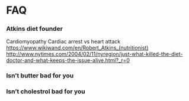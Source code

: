# FAQ

### Atkins diet founder
Cardiomyopathy
Cardiac arrest vs heart attack
https://www.wikiwand.com/en/Robert_Atkins_(nutritionist) 
http://www.nytimes.com/2004/02/11/nyregion/just-what-killed-the-diet-doctor-and-what-keeps-the-issue-alive.html?_r=0

### Isn’t butter bad for you

### Isn’t cholestrol bad for you
